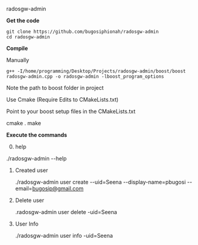 radosgw-admin

**Get the code**

	git clone https://github.com/bugosiphionah/radosgw-admin
	cd radosgw-admin

**Compile**

Manually

	g++ -I/home/programming/Desktop/Projects/radosgw-admin/boost/boost radosgw-admin.cpp -o radosgw-admin -lboost_program_options

Note the path to boost folder in project

Use Cmake (Require Edits to CMakeLists.txt)

Point to your boost setup files in the CMakeLists.txt

cmake .
make


**Execute the commands**

0. help

./radosgw-admin --help

1. Created user

	./radosgw-admin user create --uid=Seena --display-name=pbugosi --email=bugosip@gmail.com

2. Delete user

	.radosgw-admin user delete -uid=Seena

3. User Info

	./radosgw-admin user info -uid=Seena

